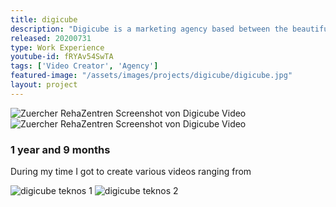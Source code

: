 ```yaml
---
title: digicube
description: "Digicube is a marketing agency based between the beautiful alps of Switzerland. During two years I was working there as a video content creator. <br/><br/>My last project during my time at digicube was to create a showreel, highlighting some of the best videos."
released: 20200731
type: Work Experience
youtube-id: fRYAv54SwTA
tags: ['Video Creator', 'Agency']
featured-image: "/assets/images/projects/digicube/digicube.jpg"
layout: project
---
```


<div class="flickity_container">
    <img src="{{ site.url }}/assets/images/projects/digicube/zhreha0.jpg" alt="Zuercher RehaZentren Screenshot von Digicube Video" />
    <img src="{{ site.url }}/assets/images/projects/digicube/zhreha1.jpg" alt="Zuercher RehaZentren Screenshot von Digicube Video" />
</div>

<div class="full-width-container has-padding">
    <article class="text-block flex">
        <div class="half">
            <h3>1 year and 9 months</h3>
        </div>
        <div class="half">
            <p>During my time I got to create various videos ranging from </p>
        </div>
    </article>
</div>

<div class="flickity_container">
    <img src="{{ site.url }}/assets/images/projects/digicube/teknos1.jpg" alt="digicube teknos 1" />
    <img src="{{ site.url }}/assets/images/projects/digicube/teknos2.jpg" alt="digicube teknos 2" />
</div>